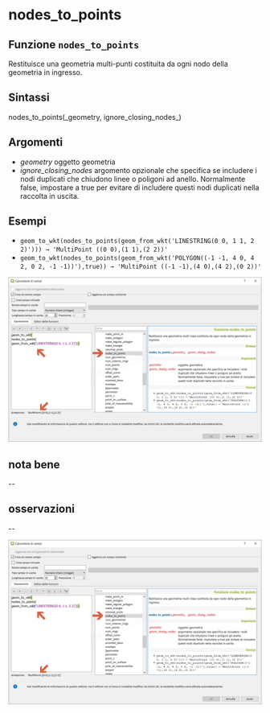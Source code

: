 # nodes\_to\_points

## Funzione `nodes_to_points`

Restituisce una geometria multi-punti costituita da ogni nodo della geometria in ingresso.

## Sintassi

nodes_to\_points\(\_geometry, ignore\_closing\_nodes_\)

## Argomenti

* _geometry_ oggetto geometria
* _ignore\_closing\_nodes_ argomento opzionale che specifica se includere i nodi duplicati che chiudono linee o poligoni ad anello. Normalmente false, impostare a true per evitare di includere questi nodi duplicati nella raccolta in uscita.

## Esempi

* `geom_to_wkt(nodes_to_points(geom_from_wkt('LINESTRING(0 0, 1 1, 2 2)'))) → 'MultiPoint ((0 0),(1 1),(2 2))'`
* `geom_to_wkt(nodes_to_points(geom_from_wkt('POLYGON((-1 -1, 4 0, 4 2, 0 2, -1 -1))'),true)) → 'MultiPoint ((-1 -1),(4 0),(4 2),(0 2))'`

![](../../../.gitbook/assets/nodes_to_points1.png)

## nota bene

--

## osservazioni

--

![](../../../.gitbook/assets/nodes_to_points1%20%282%29.png)

